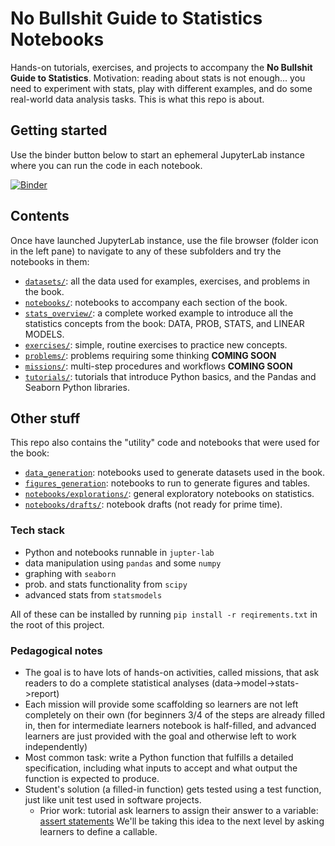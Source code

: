 # No Bullshit Guide to Statistics Notebooks

Hands-on tutorials, exercises, and projects to accompany the **No Bullshit Guide to Statistics**.
Motivation: reading about stats is not enough... you need to experiment with stats,
play with different examples, and do some real-world data analysis tasks.
This is what this repo is about.


## Getting started
Use the binder button below to start an ephemeral JupyterLab instance where you can run the code in each notebook.

[![Binder](https://mybinder.org/badge_logo.svg)](https://mybinder.org/v2/gh/minireference/noBSstats/main)


## Contents
Once have launched JupyterLab instance, use the file browser (folder icon in the left pane)
to navigate to any of these subfolders and try the notebooks in them:

- [`datasets/`](./docs/datasets/): all the data used for examples, exercises, and problems in the book.
- [`notebooks/`](./docs/notebooks/): notebooks to accompany each section of the book.
- [`stats_overview/`](./docs/stats_overview/): a complete worked example to introduce
  all the statistics concepts from the book: DATA, PROB, STATS, and LINEAR MODELS.
- [`exercises/`](./docs/exercises/): simple, routine exercises to practice new concepts.
- [`problems/`](./docs/problems/): problems requiring some thinking **COMING SOON**
- [`missions/`](./docs/missions/): multi-step procedures and workflows **COMING SOON**
- [`tutorials/`](./docs/tutorials/): tutorials that introduce Python basics, and the Pandas and Seaborn Python libraries.


## Other stuff

This repo also contains the "utility" code and notebooks that were used for the book:

- [`data_generation`](./docs/data_generation): notebooks used to generate datasets used in the book.
- [`figures_generation`](./docs/figures_generation): notebooks to run to generate figures and tables.
- [`notebooks/explorations/`](./docs/notebooks/explorations/): general exploratory notebooks on statistics.
- [`notebooks/drafts/`](./docs/notebooks/drafts/): notebook drafts (not ready for prime time).


### Tech stack
- Python and notebooks runnable in `jupter-lab`
- data manipulation using `pandas` and some `numpy`
- graphing with `seaborn`
- prob. and stats functionality from `scipy`
- advanced stats from `statsmodels`

All of these can be installed by running `pip install -r reqirements.txt` in the
root of this project.



### Pedagogical notes

- The goal is to have lots of hands-on activities, called missions, that ask
  readers to do a complete statistical analyses (data->model->stats->report)
- Each mission will provide some scaffolding so learners are not left completely
  on their own (for beginners 3/4 of the steps are already filled in, then for
  intermediate learners notebook is half-filled, and advanced learners are just
  provided with the goal and otherwise left to work independently)
- Most common task: write a Python function that fulfills a detailed specification,
  including what inputs to accept and what output the function is expected to produce.
- Student's solution (a filled-in function) gets tested using a test function,
  just like unit test used in software projects.
  - Prior work: tutorial ask learners to assign their answer to a variable:
    [assert statements](https://datascienceinpractice.github.io/assignments/D2_Pandas.html)
    We'll be taking this idea to the next level by asking learners to define a callable.

